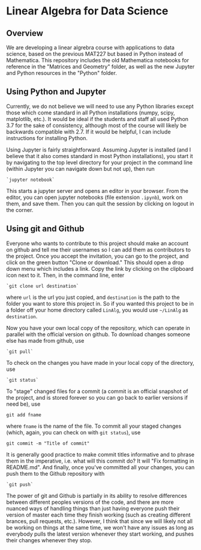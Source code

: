 # Linear Algebra for Data Science

## Overview

We are developing a linear algrebra course with applications to data science, based on the previous MAT227 but based in Python instead of Mathematica. This repository includes the old Mathematica notebooks for reference in the "Matrices and Geometry" folder, as well as the new Jupyter and Python resources in the "Python" folder.

## Using Python and Jupyter

Currently, we do not believe we will need to use any Python libraries except those which come standard in all Python installations (numpy, scipy, matplotlib, etc.). It would be ideal if the students and staff all used Python 3.7 for the sake of consistency, although most of the course will likely be backwards compatible with 2.7. If it would be helpful, I can include instructions for installing Python.

Using Jupyter is fairly straightforward. Assuming Jupyter is installed (and I believe that it also comes standard in most Python installations), you start it by navigating to the top level directory for your project in the command line (within Jupyter you can navigate down but not up), then run

    `jupyter notebook`

This starts a jupyter server and opens an editor in your browser. From the editor, you can open jupyter notebooks (file extension `.ipynb`), work on them, and save them. Then you can quit the session by clicking on logout in the corner.

## Using git and Github

Everyone who wants to contribute to this project should make an account on github and tell me their usernames so I can add them as contributors to the project. Once you accept the invitation, you can go to the project, and click on the green button "Clone or download." This should open a drop down menu which includes a link. Copy the link by clicking on the clipboard icon next to it. Then, in the command line, enter

    `git clone url destination`

where `url` is the url you just copied, and `destination` is the path to the folder you want to store this project in. So if you wanted this project to be in a folder off your home directory called `LinAlg`, you would use `~/LinAlg` as `destination`.

Now you have your own local copy of the repository, which can operate in parallel with the official version on github. To download changes someone else has made from github, use

    `git pull`

To check on the changes you have made in your local copy of the directory, use

    `git status`

To "stage" changed files for a commit (a commit is an official snapshot of the project, and is stored forever so you can go back to earlier versions if need be), use

   `git add fname`

where `fname` is the name of the file. To commit all your staged changes (which, again, you can check on with `git status`), use

   `git commit -m "Title of commit"`

It is generally good practice to make commit titles informative and to phrase them in the imperative, i.e. what will this commit do? It will "Fix formatting in README.md". And finally, once you've committed all your changes, you can push them to the Github repository with

    `git push`

The power of git and Github is partially in its ability to resolve differences between different peoples versions of the code, and there are more nuanced ways of handling things than just having everyone push their version of master each time they finish working (such as creating different brances, pull requests, etc.). However, I think that since we will likely not all be working on things at the same time, we won't have any issues as long as everybody pulls the latest version whenever they start working, and pushes their changes whenever they stop. 